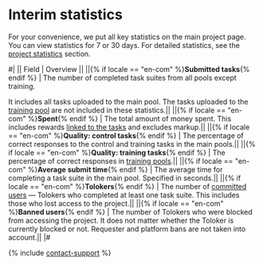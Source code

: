 # Interim statistics

For your convenience, we put all key statistics on the main project page. You can view statistics for 7 or 30 days. For detailed statistics, see the [project statistics](project-statistic.md) section.

#|
|| Field | Overview ||
||{% if locale == "en-com" %}**Submitted tasks**{% endif %} | The number of completed task suites from all pools except training.

It includes all tasks uploaded to the main pool. The tasks uploaded to the [training pool](train.md) are not included in these statistics.||
||{% if locale == "en-com" %}**Spent**{% endif %} | The total amount of money spent. This includes rewards [linked to the tasks](bonus.md#bonus-task) and excludes markup.||
||{% if locale == "en-com" %}**Quality: control tasks**{% endif %} | The percentage of correct responses to the control and training tasks in the main pools.||
||{% if locale == "en-com" %}**Quality: training tasks**{% endif %} | The percentage of correct responses in [training pools](train.md).||
||{% if locale == "en-com" %}**Average submit time**{% endif %} | The average time for completing a task suite in the main pool. Specified in seconds.||
||{% if locale == "en-com" %}**Tolokers**{% endif %} | The number of [committed users](project-statistic.md#submitted-in-pool) — Tolokers who completed at least one task suite. This includes those who lost access to the project.||
||{% if locale == "en-com" %}**Banned users**{% endif %} | The number of Tolokers who were blocked from accessing the project. It does not matter whether the Toloker is currently blocked or not. Requester and platform bans are not taken into account.||
|#

{% include [contact-support](../_includes/contact-support-help.md) %}